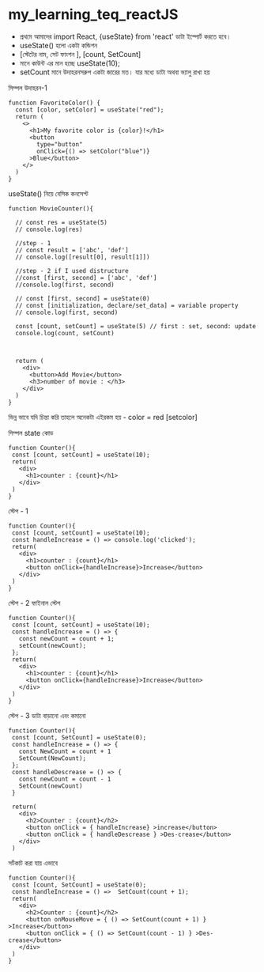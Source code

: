 # my_learning_teq_reactJS


 - প্রথমে আমাদের import React, {useState} from 'react' ডাটা ইম্পোর্ট করতে হবে।
 - useState() হলো একটা কন্ডিশন
 - [স্টেটের নাম, সেট ফাংশন ], [count, SetCount]
 - মানে কাউন্ট এর মান হচ্ছে useState(10);
 - setCount মানে উদাহরনসরুপ একটা জারের মত। যার মধ্যে ডাটা অথবা ভ্যালু রাখা হয়

সিম্পল উদাহরন-1
```
function FavoriteColor() {
  const [color, setColor] = useState("red");
  return (
    <>
      <h1>My favorite color is {color}!</h1>
      <button
        type="button"
        onClick={() => setColor("blue")}
      >Blue</button>
    </>
  )
}
```
useState() নিয়ে বেসিক কনসেপ্ট 
```
function MovieCounter(){
  
  // const res = useState(5) 
  // console.log(res)       

  //step - 1
  // const result = ['abc', 'def']
  // console.log([result[0], result[1]])

  //step - 2 if I used distructure
  //const [first, second] = ['abc', 'def']
  //console.log(first, second)

  // const [first, second] = useState(0)
  // const [initialization, declare/set_data] = variable property
  // console.log(first, second)

  const [count, setCount] = useState(5) // first : set, second: update
  console.log(count, setCount)


  
  return (
    <div>
      <button>Add Movie</button>
      <h3>number of movie : </h3>
    </div>
  )
}

```

ভিন্ন ভাবে যদি চিন্তা করি তাহলে অনেকটা এইরকম হয় - color = red [setcolor]
 
 সিম্পল ‍state কোড
 ```
 function Counter(){
  const [count, setCount] = useState(10);
  return(
    <div>
      <h1>counter : {count}</h1>
    </div>
  )
} 
 ```
 
 স্টেপ - 1
 ```
 function Counter(){
  const [count, setCount] = useState(10);
  const handleIncrease = () => console.log('clicked');
  return(
    <div>
      <h1>counter : {count}</h1>
      <button onClick={handleIncrease}>Increase</button>
    </div>
  )
}
 ```
স্টেপ - 2
ফাইনাল স্টেপ
 ```
 function Counter(){
  const [count, setCount] = useState(10);
  const handleIncrease = () => {
    const newCount = count + 1;
    setCount(newCount);
  };
  return(
    <div>
      <h1>counter : {count}</h1>
      <button onClick={handleIncrease}>Increase</button>
    </div>
  )
}
 ```
স্টেপ - 3
ডাটা বাড়ানো এবং কমানো
 ```
 function Counter(){
  const [count, SetCount] = useState(0);
  const handleIncrease = () => {
    const NewCount = count + 1
    SetCount(NewCount);
  };
  const handleDescrease = () => {
    const newCount = count - 1
    SetCount(newCount)
  }

  return(
    <div>
      <h2>Counter : {count}</h2>
      <button onClick = { handleIncrease} >increase</button>
      <button onClick = { handleDescrease } >Des-crease</button>
    </div>
  )
 ```
 সর্টকাট করা যায় এভাবে
 ```
 function Counter(){
  const [count, SetCount] = useState(0);
  const handleIncrease = () =>  SetCount(count + 1);
  return(
    <div>
      <h2>Counter : {count}</h2>
      <button onMouseMove = { () => SetCount(count + 1) } >Increase</button>
      <button onClick = { () => SetCount(count - 1) } >Des-crease</button>
    </div>
  )
}
```



